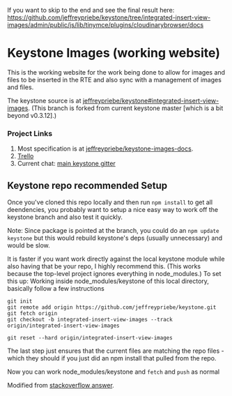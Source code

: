 If you want to skip to the end and see the final result here:
https://github.com/jeffreypriebe/keystone/tree/integrated-insert-view-images/admin/public/js/lib/tinymce/plugins/cloudinarybrowser/docs

# Keystone Images (working website)

This is the working website for the work being done to allow for images and files to be inserted in the RTE and also sync with a management of images and files.

The keystone source is at [jeffreypriebe/keystone#integrated-insert-view-images](https://github.com/jeffreypriebe/keystone/tree/integrated-insert-view-images).
(This branch is forked from current keystone master [which is a bit beyond v0.3.12].)

### Project Links

1. Most specification is at [jeffreypriebe/keystone-images-docs](https://github.com/jeffreypriebe/keystone-images-docs).
2. [Trello](https://trello.com/b/7kIVEHoA/keystonejs-rte-images-files)
3. Current chat: [main keystone gitter](https://gitter.im/keystonejs/keystone)

## Keystone repo recommended Setup

Once you've cloned this repo locally and then run `npm install` to get all deendencies, you probably want to setup a nice easy way to work off the keystone branch and also test it quickly.

Note: Since package is pointed at the branch, you could do an `npm update keystone` but this would rebuild keystone's deps (usually unnecessary) and would be slow.  

It is faster if you want work directly against the local keystone module while also having that be your repo, I highly recommend this. (This works because the top-level project ignores everything in node_modules.) To set this up:
Working inside node_modules/keystone of this local directory, basically follow a few instructions

```
git init
git remote add origin https://github.com/jeffreypriebe/keystone.git
git fetch origin
git checkout -b integrated-insert-view-images --track origin/integrated-insert-view-images

git reset --hard origin/integrated-insert-view-images
```

The last step just ensures that the current files are matching the repo files - which they should if you just did an npm install that pulled from the repo.

Now you can work node_modules/keystone and `fetch` and `push` as normal

Modified from [stackoverflow answer](http://stackoverflow.com/a/16900010/1592).
